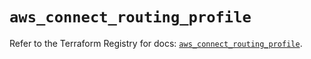 # `aws_connect_routing_profile`

Refer to the Terraform Registry for docs: [`aws_connect_routing_profile`](https://registry.terraform.io/providers/hashicorp/aws/5.97.0/docs/resources/connect_routing_profile).
